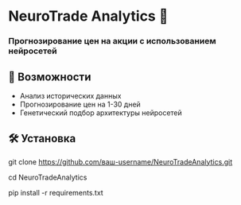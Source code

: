 # NeuroTrade Analytics 🚀

### Прогнозирование цен на акции с использованием нейросетей

## 📌 Возможности
- Анализ исторических данных
- Прогнозирование цен на 1-30 дней
- Генетический подбор архитектуры нейросетей

## 🛠 Установка
git clone https://github.com/ваш-username/NeuroTradeAnalytics.git

cd NeuroTradeAnalytics

pip install -r requirements.txt
